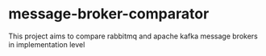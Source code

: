 # message-broker-comparator
This project aims to compare rabbitmq and apache kafka message brokers in implementation level
